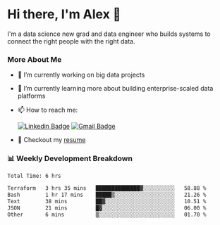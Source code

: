 # Hi there, I'm Alex  👋

I'm a data science new grad and data engineer who builds systems to connect the right people with the right data. 

### More About Me

- 🔭 I’m currently working on big data projects
- 🌱 I’m currently learning more about building enterprise-scaled data platforms
- 📫 How to reach me:

  [![Linkedin Badge](https://img.shields.io/badge/LinkedIn-0077B5?style=for-the-badge&logo=linkedin&logoColor=white)](https://www.linkedin.com/in/alex-chen-112523chen/) [![Gmail Badge](https://img.shields.io/badge/Gmail-D14836?style=for-the-badge&logo=gmail&logoColor=white)](mailto:itsalexchen@gmail.com)
- 📝 Checkout my [resume](https://itsalexchen.vercel.app/AlexChenResume.pdf)



### 📊 Weekly Development Breakdown
<!--START_SECTION:waka-->

```txt
Total Time: 6 hrs

Terraform   3 hrs 35 mins   ██████████████▓░░░░░░░░░░   58.88 %
Bash        1 hr 17 mins    █████▒░░░░░░░░░░░░░░░░░░░   21.26 %
Text        38 mins         ██▓░░░░░░░░░░░░░░░░░░░░░░   10.51 %
JSON        21 mins         █▓░░░░░░░░░░░░░░░░░░░░░░░   06.00 %
Other       6 mins          ▒░░░░░░░░░░░░░░░░░░░░░░░░   01.70 %
```

<!--END_SECTION:waka-->
